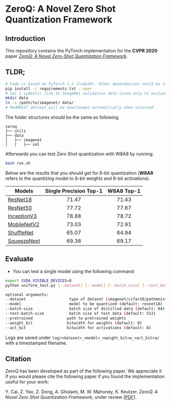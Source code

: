 # ZeroQ: A Novel Zero Shot Quantization Framework



## Introduction

This repository contains the PyTorch implementation for the **CVPR 2020** paper [*ZeroQ: A Novel Zero-Shot Quantization Framework*](https://arxiv.org/abs/2001.00281).

## TLDR;

```bash
# Code is based on PyTorch 1.2 (Cuda10). Other dependancies could be installed as follows: 
pip install -r requirements.txt --user
# Set a symbolic link to ImageNet validation data (used only to evaluate model)
mkdir data
ln -s /path/to/imagenet/ data/
# MedMNIST dataset will be downloaded automatically when selected
```

The folder structures should be the same as following
```
zeroq
├── utils
├── data
│   ├── imagenet
│   │   ├── val
```
Afterwards you can test Zero Shot quantization with W8A8 by running:

```bash
bash run.sh
```

Below are the results that you should get for 8-bit quantization (**W8A8** refers to the quantizing model to 8-bit weights and 8-bit activations).


| Models                                          | Single Precision Top-1 | W8A8 Top-1 |
| ----------------------------------------------- | :--------------------: | :--------: |
| [ResNet18](https://arxiv.org/abs/1512.03385)    |          71.47         |   71.43    |
| [ResNet50](https://arxiv.org/abs/1512.03385)    |          77.72         |   77.67    |
| [InceptionV3](https://arxiv.org/abs/1512.00567) |          78.88         |   78.72    |
| [MobileNetV2](https://arxiv.org/abs/1801.04381) |          73.03         |   72.91    |
| [ShuffleNet](https://arxiv.org/abs/1707.01083)  |          65.07         |   64.94    |
| [SqueezeNext](https://arxiv.org/abs/1803.10615) |          69.38         |   69.17    |

## Evaluate

- You can test a single model using the following command:

```bash
export CUDA_VISIBLE_DEVICES=0
python uniform_test.py [--dataset] [--model] [--batch_size] [--test_batch_size]

optional arguments:
--dataset                   type of dataset (imagenet/cifar10/pathmnist/dermamnist/octmnist/pneumoniamnist/retinamnist/breastmnist/bloodmnist/tissuemnist/organamnist/organcmnist/organsmnist, default: imagenet)
--model                     model to be quantized (default: resnet18)
--batch-size                batch size of distilled data (default: 64)
--test-batch-size           batch size of test data (default: 512)
--pretrained               path to pretrained weights
--weight_bit               bitwidth for weights (default: 8)
--act_bit                  bitwidth for activations (default: 8)
```

Logs are saved under `log/<dataset>_<model>_<weight_bit>w_<act_bit>a/` with a
timestamped filename.




## Citation
ZeroQ has been developed as part of the following paper. We appreciate it if you would please cite the following paper if you found the implementation useful for your work:

Y. Cai, Z. Yao, Z. Dong, A. Gholami, M. W. Mahoney, K. Keutzer. *ZeroQ: A Novel Zero Shot Quantization Framework*, under review [[PDF](https://arxiv.org/pdf/2001.00281.pdf)].


